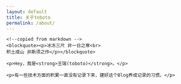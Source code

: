 ```yaml
---
layout: default
title: 关于toboto
permalink: /about/
---
```


<div class="zh post-container">

    <!--copied from markdown -->
    <blockquote><p>冰冻三尺 非一日之寒<br>
    积土成山 非斯须之作</p></blockquote>

    <p>Hey，我是<strong>王瑞(toboto)</strong>。</p>

    <p>有一些技术方面的积累一直没有记录下来，建好这个Blog养成记录的习惯。</p>

</div>
